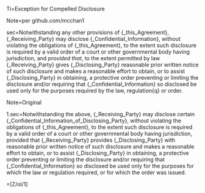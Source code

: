 Ti=Exception for Compelled Disclosure

Note=per github.com/mcchan1

sec=Notwithstanding any other provisions of {_this_Agreement}, {_Receiving_Party} may disclose {_Confidential_Information}, without violating the obligations of {_this_Agreement}, to the extent such disclosure is required by a valid order of a court or other governmental body having jurisdiction, and <i>provided that</i>, to the extent permitted by law {_Receiving_Party} gives {_Disclosing_Party} reasonable prior written notice of such disclosure and makes a reasonable effort to obtain, or to assist {_Disclosing_Party} in obtaining, a protective order preventing or limiting the disclosure and/or requiring that {_Confidential_Information} so disclosed be used only for the purposes required by the law, regulation{q} or order.

Note=Original

1.sec=Notwithstanding the above, {_Receiving_Party} may disclose certain {_Confidential_Information_of_Disclosing_Party}, without violating the obligations of {_this_Agreement}, to the extent such disclosure is required by a valid order of a court or other governmental body having jurisdiction, provided that {_Receiving_Party} provides {_Disclosing_Party} with reasonable prior written notice of such disclosure and makes a reasonable effort to obtain, or to assist {_Disclosing_Party} in obtaining, a protective order preventing or limiting the disclosure and/or requiring that {_Confidential_Information} so disclosed be used only for the purposes for which the law or regulation required, or for which the order was issued.

=[Z/ol/1]
